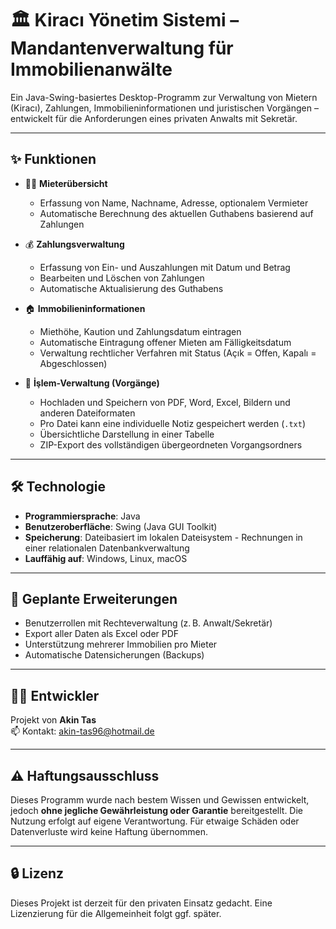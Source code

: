 # 🏛️ Kiracı Yönetim Sistemi – Mandantenverwaltung für Immobilienanwälte

Ein Java-Swing-basiertes Desktop-Programm zur Verwaltung von Mietern (Kiracı), Zahlungen, Immobilieninformationen und juristischen Vorgängen – entwickelt für die Anforderungen eines privaten Anwalts mit Sekretär.

---

## ✨ Funktionen

- 🧑‍💼 **Mieterübersicht**
  - Erfassung von Name, Nachname, Adresse, optionalem Vermieter
  - Automatische Berechnung des aktuellen Guthabens basierend auf Zahlungen

- 💰 **Zahlungsverwaltung**
  - Erfassung von Ein- und Auszahlungen mit Datum und Betrag
  - Bearbeiten und Löschen von Zahlungen
  - Automatische Aktualisierung des Guthabens

- 🏠 **Immobilieninformationen**
  - Miethöhe, Kaution und Zahlungsdatum eintragen
  - Automatische Eintragung offener Mieten am Fälligkeitsdatum
  - Verwaltung rechtlicher Verfahren mit Status (Açık = Offen, Kapalı = Abgeschlossen)

- 📁 **İşlem-Verwaltung (Vorgänge)**
  - Hochladen und Speichern von PDF, Word, Excel, Bildern und anderen Dateiformaten
  - Pro Datei kann eine individuelle Notiz gespeichert werden (`.txt`)
  - Übersichtliche Darstellung in einer Tabelle
  - ZIP-Export des vollständigen übergeordneten Vorgangsordners


---

## 🛠️ Technologie

- **Programmiersprache**: Java
- **Benutzeroberfläche**: Swing (Java GUI Toolkit)
- **Speicherung**: Dateibasiert im lokalen Dateisystem - Rechnungen in einer relationalen Datenbankverwaltung
- **Lauffähig auf**: Windows, Linux, macOS

---

## 🧩 Geplante Erweiterungen

- Benutzerrollen mit Rechteverwaltung (z. B. Anwalt/Sekretär)
- Export aller Daten als Excel oder PDF
- Unterstützung mehrerer Immobilien pro Mieter
- Automatische Datensicherungen (Backups)

---

## 🧑‍💻 Entwickler

Projekt von **Akin Tas**  
📫 Kontakt: [akin-tas96@hotmail.de](mailto:akin-tas96@hotmail.de)

---

## ⚠️ Haftungsausschluss

Dieses Programm wurde nach bestem Wissen und Gewissen entwickelt, jedoch **ohne jegliche Gewährleistung oder Garantie** bereitgestellt. Die Nutzung erfolgt auf eigene Verantwortung. Für etwaige Schäden oder Datenverluste wird keine Haftung übernommen.

---

## 🔒 Lizenz

Dieses Projekt ist derzeit für den privaten Einsatz gedacht. Eine Lizenzierung für die Allgemeinheit folgt ggf. später.
